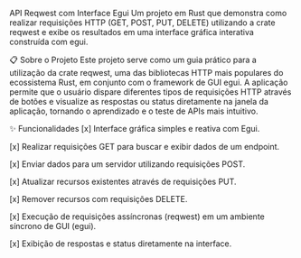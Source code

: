 API Reqwest com Interface Egui
Um projeto em Rust que demonstra como realizar requisições HTTP (GET, POST, PUT, DELETE) utilizando a crate reqwest e exibe os resultados em uma interface gráfica interativa construída com egui.

📋 Sobre o Projeto
Este projeto serve como um guia prático para a utilização da crate reqwest, uma das bibliotecas HTTP mais populares do ecossistema Rust, em conjunto com o framework de GUI egui. A aplicação permite que o usuário dispare diferentes tipos de requisições HTTP através de botões e visualize as respostas ou status diretamente na janela da aplicação, tornando o aprendizado e o teste de APIs mais intuitivo.

✨ Funcionalidades
[x] Interface gráfica simples e reativa com Egui.

[x] Realizar requisições GET para buscar e exibir dados de um endpoint.

[x] Enviar dados para um servidor utilizando requisições POST.

[x] Atualizar recursos existentes através de requisições PUT.

[x] Remover recursos com requisições DELETE.

[x] Execução de requisições assíncronas (reqwest) em um ambiente síncrono de GUI (egui).

[x] Exibição de respostas e status diretamente na interface.
